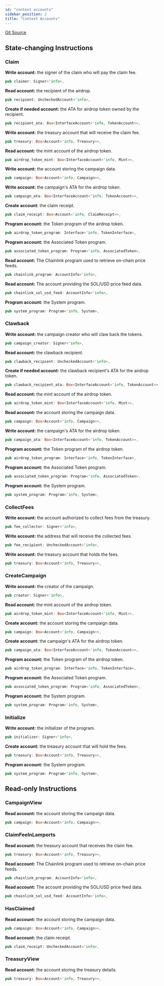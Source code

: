 ```yaml
---
id: "context accounts"
sidebar_position: 2
title: "Context Accounts"
---
```


[Git Source](https://github.com/sablier-labs/solsab/blob/main/programs/merkle_instant/src/instructions/)

## State-changing Instructions

### Claim

**Write account:** the signer of the claim who will pay the claim fee.

```rust
pub claimer: Signer<'info>,
```

**Read account:** the recipient of the airdrop.

```rust
pub recipient: UncheckedAccount<'info>,
```

**Create if needed account:** the ATA for airdrop token owned by the recipient.

```rust
pub recipient_ata: Box<InterfaceAccount<'info, TokenAccount>>,
```

**Write account:** the treasury account that will receive the claim fee.

```rust
pub treasury: Box<Account<'info, Treasury>>,
```

**Read account:** the mint account of the airdrop token.

```rust
pub airdrop_token_mint: Box<InterfaceAccount<'info, Mint>>,
```

**Write account:** the account storing the campaign data.

```rust
pub campaign: Box<Account<'info, Campaign>>,
```

**Write account:** the campaign's ATA for the airdrop token.

```rust
pub campaign_ata: Box<InterfaceAccount<'info, TokenAccount>>,
```

**Create account:** the claim receipt.

```rust
pub claim_receipt: Box<Account<'info, ClaimReceipt>>,
```

**Program account:** the Token program of the airdrop token.

```rust
pub airdrop_token_program: Interface<'info, TokenInterface>,
```

**Program account:** the Associated Token program.

```rust
pub associated_token_program: Program<'info, AssociatedToken>,
```

**Read account:** The Chainlink program used to retrieve on-chain price feeds.

```rust
pub chainlink_program: AccountInfo<'info>,
```

**Read account:** The account providing the SOL/USD price feed data.

```rust
pub chainlink_sol_usd_feed: AccountInfo<'info>,
```

**Program account:** the System program.

```rust
pub system_program: Program<'info, System>,
```

### Clawback

**Write account:** the campaign creator who will claw back the tokens.

```rust
pub campaign_creator: Signer<'info>,
```

**Read account:** the clawback recipient.

```rust
pub clawback_recipient: UncheckedAccount<'info>,
```

**Create if needed account:** the clawback recipient's ATA for the airdrop token.

```rust
pub clawback_recipient_ata: Box<InterfaceAccount<'info, TokenAccount>>,
```

**Read account:** the mint account of the airdrop token.

```rust
pub airdrop_token_mint: Box<InterfaceAccount<'info, Mint>>,
```

**Read account:** the account storing the campaign data.

```rust
pub campaign: Box<Account<'info, Campaign>>,
```

**Write account:** the campaign's ATA for the airdrop token.

```rust
pub campaign_ata: Box<InterfaceAccount<'info, TokenAccount>>,
```

**Program account:** the Token program of the airdrop token.

```rust
pub airdrop_token_program: Interface<'info, TokenInterface>,
```

**Program account:** the Associated Token program.

```rust
pub associated_token_program: Program<'info, AssociatedToken>,
```

**Program account:** the System program.

```rust
pub system_program: Program<'info, System>,
```

### CollectFees

**Write account:** the account authorized to collect fees from the treasury.

```rust
pub fee_collector: Signer<'info>,
```

**Write account:** the address that will receive the collected fees.

```rust
pub fee_recipient: UncheckedAccount<'info>,
```

**Write account:** the treasury account that holds the fees.

```rust
pub treasury: Box<Account<'info, Treasury>>,
```

### CreateCampaign

**Write account:** the creator of the campaign.

```rust
pub creator: Signer<'info>,
```

**Read account:** the mint account of the airdrop token.

```rust
pub airdrop_token_mint: Box<InterfaceAccount<'info, Mint>>,
```

**Create account:** the account storing the campaign data.

```rust
pub campaign: Box<Account<'info, Campaign>>,
```

**Create account:** the campaign's ATA for the airdrop token.

```rust
pub campaign_ata: Box<InterfaceAccount<'info, TokenAccount>>,
```

**Program account:** the Token program of the airdrop token.

```rust
pub airdrop_token_program: Interface<'info, TokenInterface>,
```

**Program account:** the Associated Token program.

```rust
pub associated_token_program: Program<'info, AssociatedToken>,
```

**Program account:** the System program.

```rust
pub system_program: Program<'info, System>,
```

### Initialize

**Write account:** the initializer of the program.

```rust
pub initializer: Signer<'info>,
```

**Create account:** the treasury account that will hold the fees.

```rust
pub treasury: Box<Account<'info, Treasury>>,
```

**Program account:** the System program.

```rust
pub system_program: Program<'info, System>,
```

## Read-only Instructions

### CampaignView

**Read account:** the account storing the campaign data.

```rust
pub campaign: Box<Account<'info, Campaign>>,
```

### ClaimFeeInLamports

**Read account:** the treasury account that receives the claim fee.

```rust
pub treasury: Box<Account<'info, Treasury>>,
```

**Read account:** The Chainlink program used to retrieve on-chain price feeds.

```rust
pub chainlink_program: AccountInfo<'info>,
```

**Read account:** The account providing the SOL/USD price feed data.

```rust
pub chainlink_sol_usd_feed: AccountInfo<'info>,
```

### HasClaimed

**Read account:** the account storing the campaign data.

```rust
pub campaign: Box<Account<'info, Campaign>>,
```

**Read account:** the claim receipt.

```rust
pub claim_receipt: UncheckedAccount<'info>,
```

### TreasuryView

**Read account:** the account storing the treasury details.

```rust
pub treasury: Box<Account<'info, Treasury>>,
```
